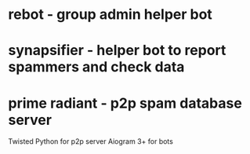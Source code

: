 # rebot - group admin helper bot
# synapsifier - helper bot to report spammers and check data
# prime radiant - p2p spam database server

Twisted Python for p2p server
Aiogram 3+ for bots
